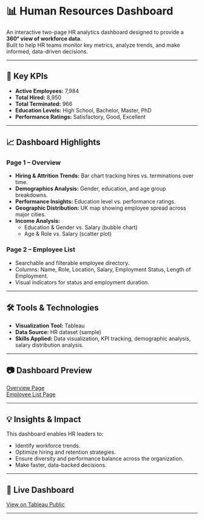# 📊 Human Resources Dashboard

An interactive two-page HR analytics dashboard designed to provide a **360° view of workforce data**.  
Built to help HR teams monitor key metrics, analyze trends, and make informed, data-driven decisions.

---

## 🚀 Key KPIs
- **Active Employees:** 7,984  
- **Total Hired:** 8,950  
- **Total Terminated:** 966   
- **Education Levels:** High School, Bachelor, Master, PhD  
- **Performance Ratings:** Satisfactory, Good, Excellent  

---

## 📈 Dashboard Highlights

### **Page 1 – Overview**
- **Hiring & Attrition Trends:** Bar chart tracking hires vs. terminations over time.
- **Demographics Analysis:** Gender, education, and age group breakdowns.
- **Performance Insights:** Education level vs. performance ratings.
- **Geographic Distribution:** UK map showing employee spread across major cities.
- **Income Analysis:**
  - Education & Gender vs. Salary (bubble chart)
  - Age & Role vs. Salary (scatter plot)

### **Page 2 – Employee List**
- Searchable and filterable employee directory.
- Columns: Name, Role, Location, Salary, Employment Status, Length of Employment.
- Visual indicators for status and employment duration.

---

## 🛠 Tools & Technologies
- **Visualization Tool:** Tableau  
- **Data Source:** HR dataset (sample)  
- **Skills Applied:** Data visualization, KPI tracking, demographic analysis, salary distribution analysis.

---

## 📷 Dashboard Preview  

[Overview Page](HRDetails.jpg)  
[Employee List Page](HRResources.jpg)


  

---

## 💡 Insights & Impact
This dashboard enables HR leaders to:
- Identify workforce trends.
- Optimize hiring and retention strategies.
- Ensure diversity and performance balance across the organization.
- Make faster, data-backed decisions.

---

## 🔗 Live Dashboard
[View on Tableau Public](https://public.tableau.com/views/HR-Project-Dashboard/HRSummary?:language=en-US&:sid=&:redirect=auth&:display_count=n&:origin=viz_share_link)

---
